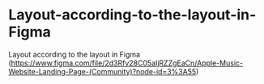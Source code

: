 # Layout-according-to-the-layout-in-Figma

Layout according to the layout in Figma (https://www.figma.com/file/2d3Rfv28C05aIjRZZgEaCn/Apple-Music-Website-Landing-Page-(Community)?node-id=3%3A55)
